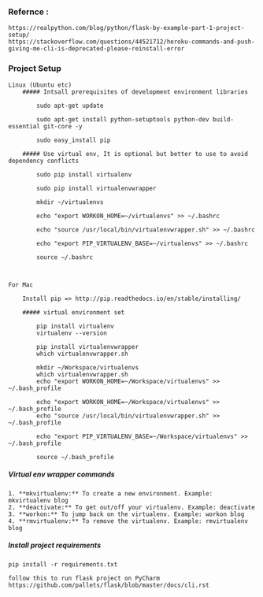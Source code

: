 ### Refernce : 
    https://realpython.com/blog/python/flask-by-example-part-1-project-setup/
    https://stackoverflow.com/questions/44521712/heroku-commands-and-push-giving-me-cli-is-deprecated-please-reinstall-error

### Project Setup

    Linux (Ubuntu etc)
        ##### Intsall prerequisites of development environment libraries
      
            sudo apt-get update
        
            sudo apt-get install python-setuptools python-dev build-essential git-core -y
        
            sudo easy_install pip
          
        ##### Use virtual env, It is optional but better to use to avoid dependency conflicts
    
            sudo pip install virtualenv
        
            sudo pip install virtualenvwrapper
        
            mkdir ~/virtualenvs 
        
            echo "export WORKON_HOME=~/virtualenvs" >> ~/.bashrc
        
            echo "source /usr/local/bin/virtualenvwrapper.sh" >> ~/.bashrc 
        
            echo "export PIP_VIRTUALENV_BASE=~/virtualenvs" >> ~/.bashrc 
        
            source ~/.bashrc 
    


    For Mac
    
        Install pip => http://pip.readthedocs.io/en/stable/installing/
    
        ##### virtual environment set
    
            pip install virtualenv
            virtualenv --version
        
            pip install virtualenvwrapper
            which virtualenvwrapper.sh
        
            mkdir ~/Workspace/virtualenvs
            which virtualenvwrapper.sh
            echo "export WORKON_HOME=~/Workspace/virtualenvs" >> ~/.bash_profile
        
            echo "export WORKON_HOME=~/Workspace/virtualenvs" >> ~/.bash_profile
            echo "source /usr/local/bin/virtualenvwrapper.sh" >> ~/.bash_profile
        
            echo "export PIP_VIRTUALENV_BASE=~/Workspace/virtualenvs" >> ~/.bash_profile
        
            source ~/.bash_profile


##### Virtual env wrapper commands

	1. **mkvirtualenv:** To create a new environment. Example: mkvirtualenv blog
	2. **deactivate:** To get out/off your virtualenv. Example: deactivate
	3. **workon:** To jump back on the virtualenv. Example: workon blog
	4. **rmvirtualenv:** To remove the virtualenv. Example: rmvirtualenv blog


##### Install project requirements

```
pip install -r requirements.txt
```


```
follow this to run flask project on PyCharm https://github.com/pallets/flask/blob/master/docs/cli.rst
```
